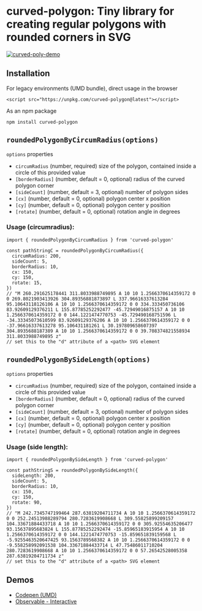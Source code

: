 # curved-polygon: Tiny library for creating regular polygons with rounded corners in SVG

[![curved-poly-demo](https://user-images.githubusercontent.com/5955802/161431592-26629d30-1332-406d-9aa9-86f8614e3be7.gif)](https://observablehq.com/@shreshthmohan/curved-polygon)

## Installation

For legacy environments (UMD bundle), direct usage in the browser

```
<script src="https://unpkg.com/curved-polygon@latest"></script>
```

As an npm package

```
npm install curved-polygon
```

## `roundedPolygonByCircumRadius(options)`

`options` properties

- `circumRadius` (number, required) size of the polygon, contained inside a circle of this provided value
- `[borderRadius]` (number, default = 0, optional) radius of the curved polygon corner
- `[sideCount]` (number, default = 3, optional) number of polygon sides
- `[cx]` (number, default = 0, optional) polygon center x position
- `[cy]` (number, default = 0, optional) polygon center y position
- `[rotate]` (number, default = 0, optional) rotation angle in degrees

### Usage (circumradius):

```
import { roundedPolygonByCircumRadius } from 'curved-polygon'

const pathStringC = roundedPolygonByCircumRadius({
  circumRadius: 200,
  sideCount: 5,
  borderRadius: 10,
  cx: 150,
  cy: 150,
  rotate: 15,
})
// "M 260.291625178441 311.8033988749895 A 10 10 1.2566370614359172 0 0 269.8021903413926 304.89356881873897 L 337.96616337613284 95.10643118126106 A 10 10 1.2566370614359172 0 0 334.333450736106 83.92609129376211 L 155.87785252292477 -45.72949016875157 A 10 10 1.2566370614359172 0 0 144.1221474770753 -45.729490168751596 L -34.33345073610599 83.92609129376206 A 10 10 1.2566370614359172 0 0 -37.96616337613278 95.106431181261 L 30.197809658607397 304.8935688187389 A 10 10 1.2566370614359172 0 0 39.708374821558934 311.8033988749895 z"
// set this to the "d" attribute of a <path> SVG element
```

## `roundedPolygonBySideLength(options)`

`options` properties

- `circumRadius` (number, required) size of the polygon, contained inside a circle of this provided value
- `[borderRadius]` (number, default = 0, optional) radius of the curved polygon corner
- `[sideCount]` (number, default = 3, optional) number of polygon sides
- `[cx]` (number, default = 0, optional) polygon center x position
- `[cy]` (number, default = 0, optional) polygon center y position
- `[rotate]` (number, default = 0, optional) rotation angle in degrees

### Usage (side length):

```
import { roundedPolygonBySideLength } from 'curved-polygon'

const pathStringS = roundedPolygonBySideLength({
  sideLength: 200,
  sideCount: 5,
  borderRadius: 10,
  cx: 150,
  cy: 150,
  rotate: 90,
})
// "M 242.7345747199464 287.63819204711734 A 10 10 1.2566370614359172 0 0 252.24513988289794 280.7283619908668 L 309.55825899209157 104.33671884433718 A 10 10 1.2566370614359172 0 0 305.92554635206477 93.15637895683824 L 155.87785252292474 -15.85965183915954 A 10 10 1.2566370614359172 0 0 144.1221474770753 -15.859651839159568 L -5.9255463520647425 93.1563789568382 A 10 10 1.2566370614359172 0 0 -9.558258992091538 104.33671884433714 L 47.75486011710204 280.7283619908668 A 10 10 1.2566370614359172 0 0 57.26542528005358 287.63819204711734 z"
// set this to the "d" attribute of a <path> SVG element
```

## Demos

- [Codepen (UMD)](https://codepen.io/shreshthmohan/pen/mdpqaPY)
- [Observable - Interactive](https://observablehq.com/@shreshthmohan/curved-polygon)
